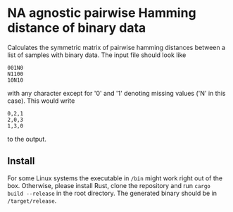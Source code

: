 # NA agnostic pairwise Hamming distance of binary data

Calculates the symmetric matrix of pairwise hamming distances between a list of samples with binary data.
The input file should look like
```
001N0
N1100
10N10
```
with any character except for '0' and '1' denoting missing values ('N' in this case).
This would write
```
0,2,1
2,0,3
1,3,0
```
to the output. 


## Install
For some Linux systems the executable in `/bin` might work right out of the box. Otherwise, please install Rust, clone the repository and run `cargo build --release` in the root directory. The generated binary should be in `/target/release`.
